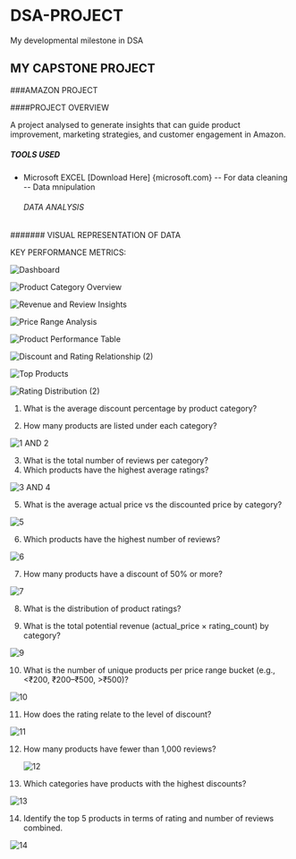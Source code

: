 # DSA-PROJECT
My developmental milestone in DSA

## MY CAPSTONE PROJECT

###AMAZON PROJECT

####PROJECT OVERVIEW

A project analysed to generate insights that can guide product improvement, marketing strategies, and customer engagement in Amazon. 

##### TOOLS USED
- Microsoft EXCEL [Download Here] {microsoft.com}
  -- For data cleaning
  -- Data mnipulation

  ###### DATA ANALYSIS
####### VISUAL REPRESENTATION OF DATA

KEY PERFORMANCE METRICS:

![Dashboard](https://github.com/user-attachments/assets/728219f4-6924-44c1-a97b-f2438d83fc56)



![Product Category Overview](https://github.com/user-attachments/assets/9d76e17a-6535-41ed-a9e2-020ad66337a9)



![Revenue and Review Insights](https://github.com/user-attachments/assets/a4c79fe3-a90b-45ff-b947-2013bc9f6916)



![Price Range Analysis](https://github.com/user-attachments/assets/28859f35-06c5-4f9e-873c-db78496f7e10)




 ![Product Performance Table](https://github.com/user-attachments/assets/c62cf6da-70f7-445d-b88b-c77b7dc56fe8)





 ![Discount and Rating Relationship (2)](https://github.com/user-attachments/assets/412fe6d6-3781-4460-bdf9-a66ae674f79d)






 ![Top Products](https://github.com/user-attachments/assets/505bfe63-69ad-4e92-af42-6bfb06e9bc6e)



![Rating Distribution (2)](https://github.com/user-attachments/assets/12d546d6-c73b-48e2-8cd3-5ddbfc7b97b1)



 
 
 1. What is the average discount percentage by product category?

2. How many products are listed under each category?



![1 AND 2](https://github.com/user-attachments/assets/4e076019-da0a-466a-bc0a-1140a6a6dd3c)




3. What is the total number of reviews per category?  
4. Which products have the highest average ratings?

![3 AND 4](https://github.com/user-attachments/assets/4ee0f2d4-64eb-4bab-ac1e-cc8c8ff9de81)


5. What is the average actual price vs the discounted price by category?


![5](https://github.com/user-attachments/assets/bd56ba5e-6bc7-4963-83a7-64ec49174a16)

6. Which products have the highest number of reviews?


![6](https://github.com/user-attachments/assets/2d6d400a-ba40-45b7-99f1-bb92d8e13127)

7. How many products have a discount of 50% or more?

   
![7](https://github.com/user-attachments/assets/5c73316f-4456-4550-b37f-4cc9323b317f)


8. What is the distribution of product ratings?


9. What is the total potential revenue (actual_price × rating_count) by category?


![9](https://github.com/user-attachments/assets/319008c1-8737-4aea-9419-a970d72a51db)





10. What is the number of unique products per price range bucket (e.g., <₹200, ₹200–₹500, >₹500)?

![10](https://github.com/user-attachments/assets/3f01209a-2892-4f77-bcab-5e5737d83cb2)

11. How does the rating relate to the level of discount? 



![11](https://github.com/user-attachments/assets/13310583-5cac-4f01-9749-6b837bc97dc9)


12. How many products have fewer than 1,000 reviews?

    ![12](https://github.com/user-attachments/assets/71a77e13-3bb4-4b28-92ad-85263f4274c1)

13. Which categories have products with the highest discounts?



![13](https://github.com/user-attachments/assets/ba2b9552-806d-48a9-88b6-6e88c82873c2)




14. Identify the top 5 products in terms of rating and number of reviews combined.
    


![14](https://github.com/user-attachments/assets/fbd57e24-ebbd-45d5-87e5-d819e59eb4f0)







































